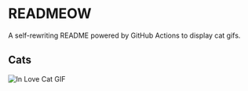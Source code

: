 # READMEOW

A self-rewriting README powered by GitHub Actions to display cat gifs.

## Cats

![In Love Cat GIF](https://media2.giphy.com/media/v1.Y2lkPTlhY2QwMmRhM2Jmd2hwdjVkNTY1dXlieDJkMHpzM3Uwcnd3NWl0OTlremZleTlyZSZlcD12MV9naWZzX3NlYXJjaCZjdD1n/MDJ9IbxxvDUQM/200.gif)
